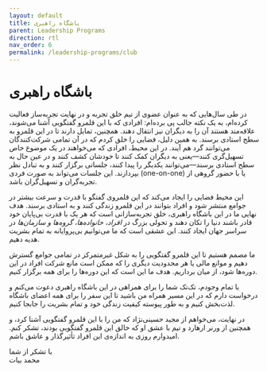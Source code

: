 ```yaml
---
layout: default
title: باشگاه راهبری
parent: Leadership Programs
direction: rtl
nav_order: 6
permalink: /leadership-programs/club
---
```


# باشگاه راهبری
در طی سال‌هایی که به عنوان عضوی از تیم خلق تجربه و در نهایت تجربه‌ساز فعالیت کرده‌ام، به یک نکته جالب پی برده‌ام: افرادی که با این قلمرو گفتگویی آشنا می‌شوند، علاقه‌مند هستند آن را به دیگران نیز انتقال دهند. همچنین، تمایل دارند تا در این قلمرو به سطح استادی برسند. به همین دلیل، فضایی را خلق کردم که در آن تمامی شرکت‌کنندگان می‌توانند گرد هم آیند. در این محیط، افرادی که می‌خواهند در یک موضوع خاص تسهیل‌گری کنند—یعنی به دیگران کمک کنند تا خودشان کشف کنند و در عین حال به سطح استادی برسند—می‌توانند یکدیگر را پیدا کنند، جلساتی برگزار کنند و به تبادل نظر بپردازند. این جلسات می‌تواند به صورت فردی (one-on-one) یا با حضور گروهی از تجربه‌گران و تسهیل‌گران باشد.

این محیط فضایی را ایجاد می‌کند که این قلمروی گفتگو با قدرت و سرعت بیشتر در جوامع منتشر شود و افراد بتوانند در این قلمرو زندگی کنند و به استادی برسند. هدف نهایی ما در این باشگاه راهبری، خلق تجربه‌سازانی است که هر یک با قدرت بی‌پایان خود قادر باشند دنیا را تکان دهند و تحولی بزرگ در _افراد، خانواده‌ها، گروه‌ها و سازمان‌ها_ در سراسر جهان ایجاد کنند. این عشقی است که ما می‌توانیم بی‌پروایانه به تمام بشریت هدیه دهیم.

ما مصمم هستیم تا این قلمرو گفتگویی را به شکل غیرمتمرکز در تمامی جوامع گسترش دهیم و موانع مالی یا هر محدودیت دیگری را که ممکن است مانع شرکت افراد در این دوره‌ها شود، از میان برداریم. هدف ما این است که این دوره‌ها را برای همه برگزار کنیم.

با تمام وجودم، تک‌تک شما را برای همراهی در این باشگاه راهبری دعوت می‌کنم و درخواست دارم که در این مسیر همراه من باشید تا این سفر را برای همه اعضای باشگاه لذت‌بخش کنیم و به طور پیوسته کیفیت زندگی خود و تمام بشریت را جابجا کنیم.

در نهایت، می‌خواهم از مجید حسینی‌نژاد که من را با این قلمرو گفتگویی آشنا کرد، و همچنین از ورنر ارهارد و تیم با عشق او که خالق این قلمرو گفتگویی بودند، تشکر کنم. امیدوارم روزی به اندازه‌ی این افراد تأثیرگذار و عاشق باشم.

با تشکر از شما  
محمد بیات
